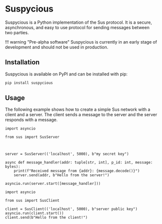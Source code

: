 # Suspycious

Suspycious is a Python implementation of the Sus protocol. It is a 
secure, asynchronous, and easy to use protocol for sending messages
between two parties.


!!! warning "Pre-alpha software"
    Suspycious is currently in an early stage of development and
    should not be used in production.

## Installation

Suspycious is available on PyPI and can be installed with pip:

```bash
pip install suspycious
```

## Usage

The following example shows how to create a simple Sus network with
a client and a server. The client sends a message to the server and
the server responds with a message.

```python3
import asyncio

from sus import SusServer



server = SusServer(('localhost', 5000), b"my secret key")

async def message_handler(addr: tuple[str, int], p_id: int, message: bytes):
    print(f"Received message from {addr}: {message.decode()}")
    server.send(addr, b"Hello from the server!")

asyncio.run(server.start([message_handler]))
```

```python3
import asyncio

from sus import SusClient

client = SusClient(('localhost', 5000), b"server public key")
asyncio.run(client.start())
client.send(b"Hello from the client!")
```


